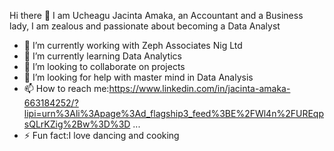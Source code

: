  Hi there 👋
 I am Ucheagu Jacinta Amaka, an Accountant and a Business lady,
 I am zealous and passionate about becoming a Data Analyst

- 🔭 I’m currently working with Zeph Associates Nig Ltd 
- 🌱 I’m currently learning Data Analytics 
- 👯 I’m looking to collaborate on projects
- 🤔 I’m looking for help with master mind in Data Analysis
- 📫 How to reach me:https://www.linkedin.com/in/jacinta-amaka-663184252/?lipi=urn%3Ali%3Apage%3Ad_flagship3_feed%3BE%2FWl4n%2FUREqpsQLrKZig%2Bw%3D%3D ...
- ⚡ Fun fact:I love dancing and cooking

